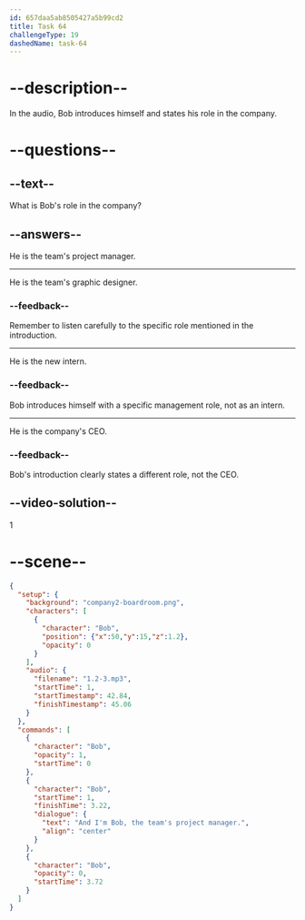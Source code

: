 ```yaml
---
id: 657daa5ab8505427a5b99cd2
title: Task 64
challengeType: 19
dashedName: task-64
---
```


<!--
AUDIO REFERENCE:
Bob: And I'm Bob, the team's project manager.
-->

# --description--

In the audio, Bob introduces himself and states his role in the company. 

# --questions--

## --text--

What is Bob's role in the company?

## --answers--

He is the team's project manager.

---

He is the team's graphic designer.

### --feedback--

Remember to listen carefully to the specific role mentioned in the introduction.

---

He is the new intern.

### --feedback--

Bob introduces himself with a specific management role, not as an intern.

---

He is the company's CEO.

### --feedback--

Bob's introduction clearly states a different role, not the CEO.

## --video-solution--

1

# --scene--

```json
{
  "setup": {
    "background": "company2-boardroom.png",
    "characters": [
      {
        "character": "Bob",
        "position": {"x":50,"y":15,"z":1.2},
        "opacity": 0
      }
    ],
    "audio": {
      "filename": "1.2-3.mp3",
      "startTime": 1,
      "startTimestamp": 42.84,
      "finishTimestamp": 45.06
    }
  },
  "commands": [
    {
      "character": "Bob",
      "opacity": 1,
      "startTime": 0
    },
    {
      "character": "Bob",
      "startTime": 1,
      "finishTime": 3.22,
      "dialogue": {
        "text": "And I'm Bob, the team's project manager.",
        "align": "center"
      }
    },
    {
      "character": "Bob",
      "opacity": 0,
      "startTime": 3.72
    }
  ]
}
```
